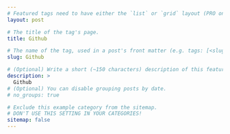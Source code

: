 ```yaml
---
# Featured tags need to have either the `list` or `grid` layout (PRO only).
layout: post

# The title of the tag's page.
title: Github

# The name of the tag, used in a post's front matter (e.g. tags: [<slug>]).
slug: Github

# (Optional) Write a short (~150 characters) description of this featured tag.
description: >
  Github
# (Optional) You can disable grouping posts by date.
# no_groups: true

# Exclude this example category from the sitemap.
# DON'T USE THIS SETTING IN YOUR CATEGORIES!
sitemap: false
---
```

